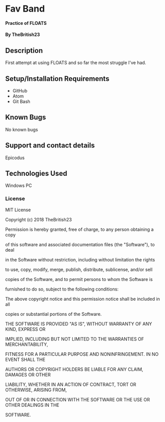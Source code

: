 # Fav Band

#### Practice of FLOATS

#### By TheBritish23

## Description

  First attempt at using FLOATS and so far the most struggle I've had.

  ## Setup/Installation Requirements

* GitHub
* Atom
* Git Bash

## Known Bugs

No known bugs

## Support and contact details

Epicodus

## Technologies Used

Windows PC

### License

MIT License



Copyright (c) 2018 TheBritish23



Permission is hereby granted, free of charge, to any person obtaining a copy

of this software and associated documentation files (the "Software"), to deal

in the Software without restriction, including without limitation the rights

to use, copy, modify, merge, publish, distribute, sublicense, and/or sell

copies of the Software, and to permit persons to whom the Software is

furnished to do so, subject to the following conditions:



The above copyright notice and this permission notice shall be included in all

copies or substantial portions of the Software.



THE SOFTWARE IS PROVIDED "AS IS", WITHOUT WARRANTY OF ANY KIND, EXPRESS OR

IMPLIED, INCLUDING BUT NOT LIMITED TO THE WARRANTIES OF MERCHANTABILITY,

FITNESS FOR A PARTICULAR PURPOSE AND NONINFRINGEMENT. IN NO EVENT SHALL THE

AUTHORS OR COPYRIGHT HOLDERS BE LIABLE FOR ANY CLAIM, DAMAGES OR OTHER

LIABILITY, WHETHER IN AN ACTION OF CONTRACT, TORT OR OTHERWISE, ARISING FROM,

OUT OF OR IN CONNECTION WITH THE SOFTWARE OR THE USE OR OTHER DEALINGS IN THE

SOFTWARE.
